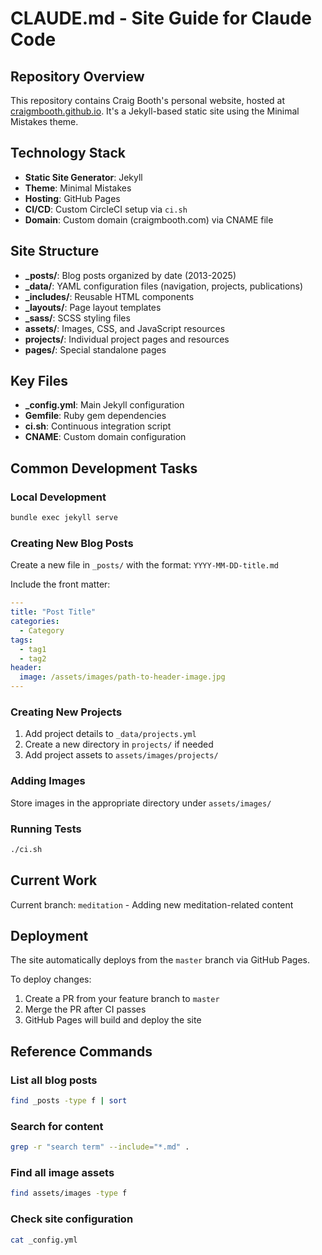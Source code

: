 # CLAUDE.md - Site Guide for Claude Code

## Repository Overview

This repository contains Craig Booth's personal website, hosted at [craigmbooth.github.io](https://craigmbooth.github.io/). It's a Jekyll-based static site using the Minimal Mistakes theme.

## Technology Stack

- **Static Site Generator**: Jekyll
- **Theme**: Minimal Mistakes
- **Hosting**: GitHub Pages
- **CI/CD**: Custom CircleCI setup via `ci.sh`
- **Domain**: Custom domain (craigmbooth.com) via CNAME file

## Site Structure

- **_posts/**: Blog posts organized by date (2013-2025)
- **_data/**: YAML configuration files (navigation, projects, publications)
- **_includes/**: Reusable HTML components
- **_layouts/**: Page layout templates
- **_sass/**: SCSS styling files
- **assets/**: Images, CSS, and JavaScript resources
- **projects/**: Individual project pages and resources
- **pages/**: Special standalone pages

## Key Files

- **_config.yml**: Main Jekyll configuration
- **Gemfile**: Ruby gem dependencies
- **ci.sh**: Continuous integration script
- **CNAME**: Custom domain configuration

## Common Development Tasks

### Local Development

```bash
bundle exec jekyll serve
```

### Creating New Blog Posts

Create a new file in `_posts/` with the format: `YYYY-MM-DD-title.md`

Include the front matter:

```yaml
---
title: "Post Title"
categories:
  - Category
tags:
  - tag1
  - tag2
header:
  image: /assets/images/path-to-header-image.jpg
---
```

### Creating New Projects

1. Add project details to `_data/projects.yml`
1. Create a new directory in `projects/` if needed
1. Add project assets to `assets/images/projects/`

### Adding Images

Store images in the appropriate directory under `assets/images/`

### Running Tests

```bash
./ci.sh
```

## Current Work

Current branch: `meditation` - Adding new meditation-related content

## Deployment

The site automatically deploys from the `master` branch via GitHub Pages.

To deploy changes:

1. Create a PR from your feature branch to `master`
1. Merge the PR after CI passes
1. GitHub Pages will build and deploy the site

## Reference Commands

### List all blog posts

```bash
find _posts -type f | sort
```

### Search for content

```bash
grep -r "search term" --include="*.md" .
```

### Find all image assets

```bash
find assets/images -type f
```

### Check site configuration

```bash
cat _config.yml
```
